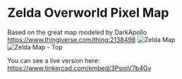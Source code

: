 # Zelda Overworld Pixel Map

Based on the great map modeled by DarkApollo https://www.thingiverse.com/thing:2138498
![Zelda Map](https://www.dropbox.com/s/eby8n2lg4rp0afj/Screenshot%202018-03-08%2011.56.42.png?raw=1)
![Zelda Map - Top](https://www.dropbox.com/s/9tlszc6n6lr3qnw/Screenshot%202018-03-08%2012.01.13.png?raw=1)

You can see a live version here: https://www.tinkercad.com/embed/3PsroV7b4Gv
